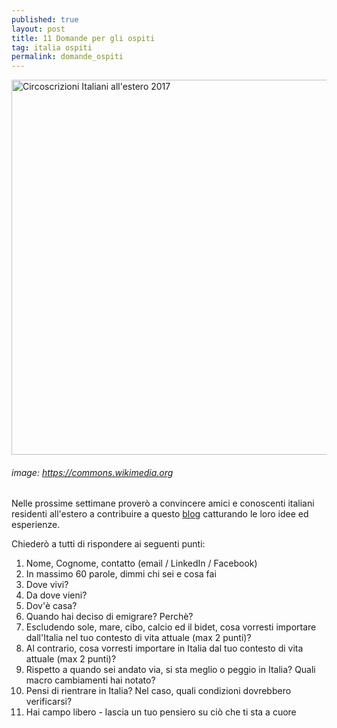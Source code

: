 ```yaml
---
published: true
layout: post
title: 11 Domande per gli ospiti
tag: italia ospiti
permalink: domande_ospiti
---
```


<img src="https://upload.wikimedia.org/wikipedia/commons/5/5b/Circoscrizioni_2017_-_Estero_-_Suddivisioni.svg" alt="Circoscrizioni Italiani all'estero 2017" width="600"/>

###### image: https://commons.wikimedia.org

Nelle prossime settimane proverò a convincere amici e conoscenti italiani residenti all'estero a contribuire a questo [blog](https://aleale14.github.io/blog/) catturando le loro idee ed esperienze.

Chiederò a tutti di rispondere ai seguenti punti:

1. Nome, Cognome, contatto (email / LinkedIn / Facebook)
1. In massimo 60 parole, dimmi chi sei e cosa fai
1. Dove vivi? 
1. Da dove vieni?
1. Dov'è casa?
1. Quando hai deciso di emigrare? Perchè? 
1. Escludendo sole, mare, cibo, calcio ed il bidet, cosa vorresti importare dall'Italia nel tuo contesto di vita attuale (max 2 punti)?
1. Al contrario, cosa vorresti importare in Italia dal tuo contesto di vita attuale (max 2 punti)?
1. Rispetto a quando sei andato via, si sta meglio o peggio in Italia? Quali macro cambiamenti hai notato?
1. Pensi di rientrare in Italia? Nel caso, quali condizioni dovrebbero verificarsi?
1. Hai campo libero - lascia un tuo pensiero su ciò che ti sta a cuore

